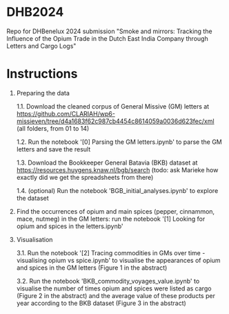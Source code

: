 # DHB2024
Repo for DHBenelux 2024 submission "Smoke and mirrors: Tracking the Influence of the Opium Trade in the Dutch East India Company through Letters and Cargo Logs"

# Instructions

1. Preparing the data
   
   1.1. Download the cleaned corpus of General Missive (GM) letters at https://github.com/CLARIAH/wp6-missieven/tree/d4a1683f62c987cb4454c8614059a0036d623fec/xml (all folders, from 01 to 14)
   
   1.2. Run the notebook '[0] Parsing the GM letters.ipynb' to parse the GM letters and save the result
   
   1.3. Download the Bookkeeper General Batavia (BKB) dataset at https://resources.huygens.knaw.nl/bgb/search (todo: ask Marieke how exactly did we get the spreadsheets from there)
   
   1.4. (optional) Run the notebook 'BGB_initial_analyses.ipynb' to explore the dataset
   

3. Find the occurrences of opium and main spices (pepper, cinnammon, mace, nutmeg)  in the GM letters: run the notebook '[1] Looking for opium and spices in the letters.ipynb'
4. Visualisation
   
    3.1. Run the notebook '[2] Tracing commodities in GMs over time - visualising opium vs spice.ipynb' to visualise the appearances of opium and spices in the GM letters (Figure 1 in the abstract)
   
    3.2. Run the notebook 'BKB_commodity_voyages_value.ipynb' to visualise the number of times opium and spices were listed as cargo (Figure 2 in the abstract) and the average value of these products per year according to the BKB dataset (Figure 3 in the abstract)
